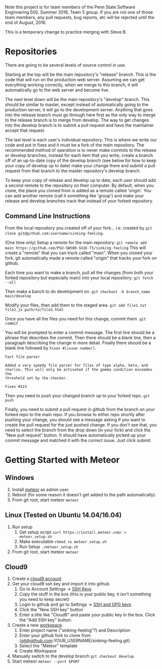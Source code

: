 
Note this project is for team members of the Penn State Software Enginnering 500, Summer 2016, Team 5 group. If you are not one of those team members, any pull requests, bug reports, etc will be rejected until the end of August, 2016. 

This is a temporary change to practice merging with Steve B.

# Repositories

There are going to be several levels of source control in use. 

Starting at the top will be the main repository's "release" branch. This is the code that will run on the production web server. Assuming we can get everything working correctly, when we merge to this branch, it will automatically go to the web server and become live.

The next level down will be the main repository's "develop" branch. This should be similar to master, except instead of automatically going to the production server, it will go to the development server. Anything that goes into the release branch must go through here first as the only way to merge to the release branch is to merge from develop. The way to get changes into the develop branch is to submit a pull request and have the maintainer accept that request.

The last level is each user's individual repository. This is where we write our code and put in fixes and it must be a fork of the main repository. The recommended method of operation is to never make commits to the release or develop branches, instead for each item that you write, create a branch off of an up-to-date copy of the develop branch (see below for how to keep your copy of develop up to date) make your change there and submit a pull request from that branch to the master repository's develop branch.

To keep your copy of release and develop up to date, each user should add a second remote to the repository on their computer. By default, when you clone, the place you cloned from is added as a remote called 'origin'. You can add another remote (call it something like 'group') and make your release and develop branches track that instead of your forked repository.

## Command Line Instructions
From the local repository you created off of your fork... i.e. created by 
`git clone git@github.com:username/sinking-feeling`. 

(One time only) Setup a remote for the main repository: 
`git remote add main https://github.com/PSU-SW500-SU16-T5/sinking-feeling`
This will create a "remote" that you can track called "main". When you cloned
your fork, git automatically made a remote called "origin" that tracks your
fork on github.

Each time you want to make a branch, pull all the changes (from both your
forked repository but especially main) into your local repository.
`git fetch --all`

Then make a banch to do development on.
`git checkout -b branch_name main/develop`

Modify your files, then add them to the staged area.
`git add file1.txt file2.js path/to/file3.html`

Once you have all the files you need for this change, commit them.
`git commit`

You will be prompted to enter a commit message. The first line should be a
phrase that describes the commit. Then there should be a blank line, then a 
paragraph describing the change in more detail. Finally there should be a
blank line followed by `Fixes #[issue number]`. 

    Fast file parser

    Added a very speedy file parser for files of type alpha, beta, and
    charlie. This will only be activated if the gamma condition exceedes the
    threshold set by the checker.

    Fixes #123

Then you need to push your changed branch up to your forked repo.
`git push`

Finally, you need to submit a pull request in github from the branch on your
forked repo to the main repo. If you browse to either repo shortly after
pushing your change, you should see a message asking if you want to create
the pull request for the just pushed change. If you don't see that, you need
to select the branch from the drop down (in your fork) and click the "New pull 
request" button. It should have automatically picked up your commit message 
and matched it with the correct issue. Just click submit.


# Getting Started with Meteor

## Windows
1. Install [meteor](https://install.meteor.com/windows) as admin user.
2. Reboot (for some reason it doesn't get added to the path automatically).
3. From git root, start meteor `meteor`

## Linux (Tested on Ubuntu 14.04/16.04)
1. Run setup
    1. Get setup script `curl https://install.meteor.com/ > meteor_setup.sh`
    2. Make executable `chmod +x meteor_setup.sh`
    3. Run Setup `./meteor_setup.sh`
2. From git root, start meteor `meteor`

## Cloud9
1. Create a [cloud9 account](https://c9.io/signup)
2. Get your cloud9 ssh key and import it into github
    1. Go to Account Settings -> [SSH Keys](https://c9.io/account/ssh)
    2. Copy the stuff in the box (this is your public key, it isn't something you need to keep secret)
    3. Login to github and go to Settings -> [SSH and GPG keys](https://github.com/settings/keys)
    4. Click the "New SSH key" button
    5. Enter a title like "Cloud9" and paste your public key in the box. Click the "Add SSH key" button.
3. Create a new [workspace](https://c9.io/new)
    1. Enter project name ("sinking-feeling"?) and Description
    2. Enter your github fork to clone from (git@github.com:YOUR_USERNAME/sinking-feeling.git)
    3. Select the "Meteor" template
    4. Create Workspace
4. Manually switch to the develop branch `git checkout develop`
5. Start meteor `meteor --port $PORT`
